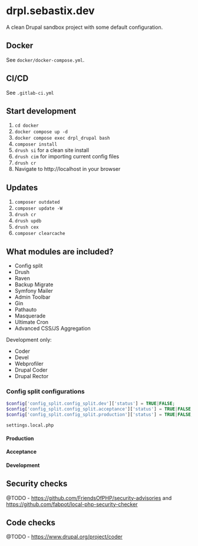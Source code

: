 # drpl.sebastix.dev

A clean Drupal sandbox project with some default configuration.

## Docker

See `docker/docker-compose.yml`.

## CI/CD

See `.gitlab-ci.yml`

## Start development

1. `cd docker`
2. `docker compose up -d`
3. `docker compose exec drpl_drupal bash`
4. `composer install`
5. `drush si` for a clean site install
6. `drush cim` for importing current config files
7. `drush cr`
8. Navigate to http://localhost in your browser

## Updates

1. `composer outdated`
2. `composer update -W`
3. `drush cr`
4. `drush updb`
5. `drush cex`
6. `composer clearcache`

## What modules are included?

* Config split
* Drush
* Raven
* Backup Migrate
* Symfony Mailer
* Admin Toolbar
* Gin
* Pathauto
* Masquerade
* Ultimate Cron
* Advanced CSS/JS Aggregation

Development only:
* Coder
* Devel
* Webprofiler
* Drupal Coder
* Drupal Rector

### Config split configurations

```php
$config['config_split.config_split.dev']['status'] = TRUE|FALSE;
$config['config_split.config_split.acceptance']['status'] = TRUE|FALSE;
$config['config_split.config_split.production']['status'] = TRUE|FALSE;
```
`settings.local.php`

#### Production

#### Acceptance

#### Development

## Security checks

@TODO - https://github.com/FriendsOfPHP/security-advisories and https://github.com/fabpot/local-php-security-checker

## Code checks

@TODO - https://www.drupal.org/project/coder
